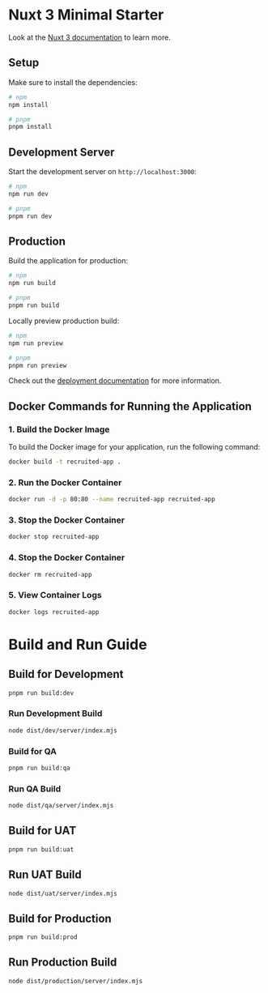 # Nuxt 3 Minimal Starter

Look at the [Nuxt 3 documentation](https://nuxt.com/docs/getting-started/introduction) to learn more.

## Setup

Make sure to install the dependencies:

```bash
# npm
npm install

# pnpm
pnpm install

```

## Development Server

Start the development server on `http://localhost:3000`:

```bash
# npm
npm run dev

# pnpm
pnpm run dev

```

## Production

Build the application for production:

```bash
# npm
npm run build

# pnpm
pnpm run build

```

Locally preview production build:

```bash
# npm
npm run preview

# pnpm
pnpm run preview

```


Check out the [deployment documentation](https://nuxt.com/docs/getting-started/deployment) for more information.


## Docker Commands for Running the Application

### 1. Build the Docker Image

To build the Docker image for your application, run the following command:

```bash
docker build -t recruited-app .

```

### 2. Run the Docker Container

```bash
docker run -d -p 80:80 --name recruited-app recruited-app

```

### 3. Stop the Docker Container

```bash
docker stop recruited-app

```

### 4. Stop the Docker Container

```bash
docker rm recruited-app

```

### 5. View Container Logs

```bash
docker logs recruited-app

```

# Build and Run Guide


## Build for Development

```bash
pnpm run build:dev
```

### Run Development Build
```bash
node dist/dev/server/index.mjs
```

### Build for QA
```bash
pnpm run build:qa
```

### Run QA Build
```bash
node dist/qa/server/index.mjs
```


## Build for UAT
```bash
pnpm run build:uat
```

## Run UAT Build
```bash
node dist/uat/server/index.mjs
```

## Build for Production
```bash
pnpm run build:prod
```

## Run Production Build
```bash
node dist/production/server/index.mjs
```
